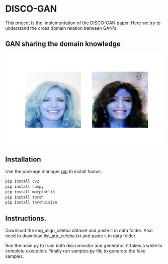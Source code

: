 # DISCO-GAN
This project is the implementation of the DISCO-GAN paper. Here we try to understand the cross domain relation between GAN's.

## GAN sharing the domain knowledge
![Image of variations](https://raw.githubusercontent.com/code-asc/DISCO-GAN/master/Figure_1.png " ")

## Installation

Use the package manager [pip](https://pip.pypa.io/en/stable/) to install foobar.

```bash
pip install cv2
pip install numpy
pip install matplotlib
pip install torch
pip install torchvision
```

## Instructions.

Download the img_align_celeba dataset and paste it in data folder.
Also need to download list_attr_celeba.txt and paste it in data folder.

Run the main.py to train both discriminator and generator. It takes a while to complete execution.
Finally run samples.py file to generate the fake samples.

